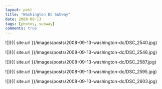 ```yaml
---
layout: post
title: "Washington DC Subway"
date: 2008-09-13
tags: [photos, subway]
comments: true
---
```

![]({{ site.url }}/images/posts/2008-09-13-washington-dc/DSC_2540.jpg)

![]({{ site.url }}/images/posts/2008-09-13-washington-dc/DSC_2546.jpg)

![]({{ site.url }}/images/posts/2008-09-13-washington-dc/DSC_2587.jpg)

![]({{ site.url }}/images/posts/2008-09-13-washington-dc/DSC_2595.jpg)

![]({{ site.url }}/images/posts/2008-09-13-washington-dc/DSC_2603.jpg)

